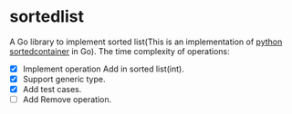 # sortedlist

A Go library to implement sorted list(This is an implementation of [python sortedcontainer](https://github.com/grantjenks/python-sortedcontainers) in Go). The time complexity of operations:

- [x] Implement operation Add in sorted list(int). 
- [x] Support generic type.
- [x] Add test cases.
- [ ] Add Remove operation.
